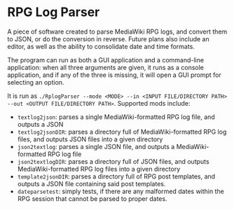 # RPG Log Parser

A piece of software created to parse MediaWiki RPG logs, and convert them to JSON, or do the conversion in reverse. Future plans also include an editor, as well as the ability to consolidate date and time formats.

The program can run as both a GUI application and a command-line application: when all three arguments are given, it runs as a console application, and if any of the three is missing, it will open a GUI prompt for selecting an option.

It is run as `./RplogParser --mode <MODE> --in <INPUT FILE/DIRECTORY PATH> --out <OUTPUT FILE/DIRECTORY PATH>`. Supported mods include:
* `textlog2json`: parses a single MediaWiki-formatted RPG log file, and outputs a JSON
* `textlog2jsonDIR`: parses a directory full of MediaWiki-formatted RPG log files, and outputs JSON files into a given directory
* `json2textlog`: parses a single JSON file, and outputs a MediaWiki-formatted RPG log file
* `json2textlogDIR`: parses a directory full of JSON files, and outputs MediaWiki-formatted RPG log files into a given directory
* `template2jsonDIR`: parses a directory full of RPG post templates, and outputs a JSON file containing said post templates.
* `dateparsetest`: simply tests, if there are any malformed dates within the RPG session that cannot be parsed to proper dates.

